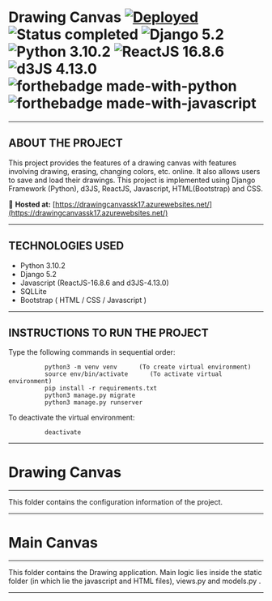 # Drawing Canvas [![Deployed](https://img.shields.io/badge/Hosted_on-Azure-blue?logo=windows)](https://drawingcanvassk17.azurewebsites.net/)  ![Status completed](https://img.shields.io/badge/Status-finished-2eb3c1.svg) ![Django 5.2](https://img.shields.io/badge/Django-5.2-green.svg) ![Python 3.10.2](https://img.shields.io/badge/Python-3.10.2-blue.svg) ![ReactJS 16.8.6](https://img.shields.io/badge/ReactJS-16.8.6-red.svg) ![d3JS 4.13.0](https://img.shields.io/badge/d3JS-4.13.0-yellow.svg) ![forthebadge made-with-python](http://ForTheBadge.com/images/badges/made-with-python.svg) ![forthebadge made-with-javascript](https://forthebadge.com/images/badges/made-with-javascript.svg)
----------------------------
ABOUT THE PROJECT
----------------------------

This project provides the features of a drawing canvas
with features involving drawing, erasing, changing colors,
etc. online. It also allows users to save and load their
drawings. This project is implemented using Django Framework
(Python), d3JS, ReactJS, Javascript, HTML(Bootstrap) and CSS.

🚀 **Hosted at:** [https://drawingcanvassk17.azurewebsites.net/](https://drawingcanvassk17.azurewebsites.net/)

----------------------------
TECHNOLOGIES USED
----------------------------

- Python 3.10.2
- Django 5.2
- Javascript (ReactJS-16.8.6 and d3JS-4.13.0)
- SQLLite
- Bootstrap ( HTML / CSS / Javascript )

----------------------------
INSTRUCTIONS TO RUN THE PROJECT
----------------------------

Type the following commands in sequential order:

              python3 -m venv venv      (To create virtual environment)
              source env/bin/activate      (To activate virtual environment)
              pip install -r requirements.txt
              python3 manage.py migrate
              python3 manage.py runserver  

To deactivate the virtual environment:

              deactivate               

----------------------------
# Drawing Canvas
----------------------------

This folder contains the configuration information of the project.

----------------------------
# Main Canvas
----------------------------

This folder contains the Drawing application. Main logic lies
inside the static folder (in which lie the javascript and
HTML files), views.py and models.py . 

----------------------------
